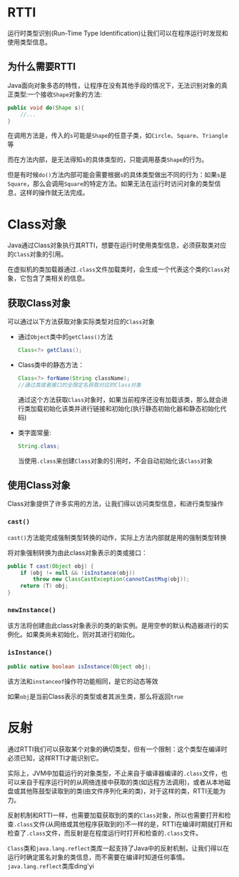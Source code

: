 # RTTI

运行时类型识别(Run-Time Type Identification)让我们可以在程序运行时发现和使用类型信息。

## 为什么需要RTTI

Java面向对象多态的特性，让程序在没有其他手段的情况下，无法识别对象的真正类型:一个接收`Shape`对象的方法:

~~~java
public void do(Shape s){
    //...
}
~~~

在调用方法是，传入的`s`可能是`Shape`的任意子类，如`Circle`、`Square`、`Triangle`等

而在方法内部，是无法得知`s`的具体类型的，只能调用基类`Shape`的行为。

但是有时候`do()`方法内部可能会需要根据`s`的具体类型做出不同的行为：如果`s`是`Square`，那么会调用`Square`的特定方法。如果无法在运行时访问对象的类型信息，这样的操作就无法完成。

# Class对象

Java通过Class对象执行其RTTI，想要在运行时使用类型信息，必须获取类对应的`Class`对象的引用。

在虚拟机的类加载器通过`.class`文件加载类时，会生成一个代表这个类的`Class`对象，它包含了类相关的信息。

## 获取Class对象

可以通过以下方法获取对象实际类型对应的`Class`对象

* 通过`Object`类中的`getClass()`方法

  ~~~java
  Class<?> getClass();
  ~~~

* Class类中的静态方法：

  ~~~java
  Class<?> forName(String className);
  //通过类或者接口的全限定名获取对应的Class对象
  ~~~
  
  通过这个方法获取`Class`对象时，如果当前程序还没有加载该类，那么就会进行类加载初始化该类并进行链接和初始化(执行静态初始化器和静态初始化代码)

* 类字面常量:

  ~~~java
  String.class;
  ~~~

  当使用`.class`来创建`Class`对象的引用时，不会自动初始化该`Class`对象

## 使用Class对象

Class对象提供了许多实用的方法，让我们得以访问类型信息，和进行类型操作

### `cast()`

`cast()`方法能完成强制类型转换的动作，实际上方法内部就是用的强制类型转换

将对象强制转换为由此class对象表示的类或接口：

~~~java
public T cast(Object obj) {
    if (obj != null && !isInstance(obj))
        throw new ClassCastException(cannotCastMsg(obj));
    return (T) obj;
}
~~~

### `newInstance()`

该方法将创建由此class对象表示的类的新实例。是用空参的默认构造器进行的实例化。如果类尚未初始化，则对其进行初始化。

### `isInstance()`

~~~java
public native boolean isInstance(Object obj);
~~~

该方法和`instanceof`操作符功能相同，是它的动态等效

如果`obj`是当前Class表示的类型或者其派生类，那么将返回`true`

# 反射

通过RTTI我们可以获取某个对象的确切类型，但有一个限制：这个类型在编译时必须已知，这样RTTI才能识别它。

实际上，JVM中加载运行的对象类型，不止来自于编译器编译的`.class`文件，也可以来自于程序运行时的从网络连接中获取的类(如远程方法调用)，或者从本地磁盘或其他陈鼓型读取到的类(由文件序列化来的类)，对于这样的类，RTTI无能为力。

反射机制和RTTI一样，也需要加载获取到的类的`Class`对象，所以也需要打开和检查`.class`文件(从网络或其他程序获取到的)不一样的是，RTTI在编译时期就打开和检查了`.class`文件，而反射是在程度运行时打开和检查的`.class`文件。

`Class`类和`java.lang.reflect`类库一起支持了Java中的反射机制，让我们得以在运行时确定匿名对象的类信息，而不需要在编译时知道任何事情。`java.lang.reflect`类库ding'yi

